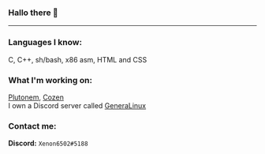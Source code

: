 ### Hallo there 👋

---

### **Languages I know:** <br>
C, C++, sh/bash, x86 asm, HTML and CSS
<br>

### **What I'm working on**:
[Plutonem](https://github.com/smart6502/plutonem), [Cozen](https://github.com/smart6502/cozen)
<br>
I own a Discord server called [GeneraLinux](https://discord.gg/3Yh6JERUx2)
<br>

### **Contact me:**

**Discord:** `Xenon6502#5188`

<br>
